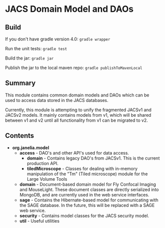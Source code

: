 # JACS Domain Model and DAOs

## Build

If you don't have gradle version 4.0:
`gradle wrapper` 

Run the unit tests:
`gradle test`

Build the jar:
`gradle jar`

Publish the jar to the local maven repo:
`gradle publishToMavenLocal`

## Summary

This module contains common domain models and DAOs which can be used to access data stored in the JACS databases.

Currently, this module is attempting to unify the fragmented JACSv1 and JACSv2 models. It mainly contains models from v1, which will be shared between v1 and v2 until all functionality from v1 can be migrated to v2. 

## Contents

* **org.janelia.model**
    * **access** - DAO's and other API's used for data access.
        * **domain** - Contains legacy DAO's from JACSv1. This is the current production API.
        * **tiledMicroscope** - Classes for dealing with in-memory manipulation of the "Tm" (Tiled microscope) module for the Large Volume Tools
    * **domain** - Document-based domain model for Fly Confocal Imaging and MouseLight. These document classes are directly serialized into MongoDB, and are currently used in the web service interfaces.
    * **sage** - Contains the Hibernate-based model for communicating with the SAGE database. In the future, this will be replaced with a SAGE web service.
    * **security** - Contains model classes for the JACS security model.
    * **util** - Useful utilities

